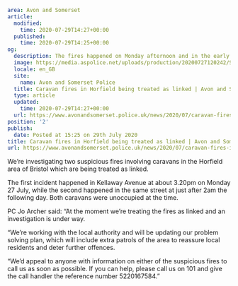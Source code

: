 ```yaml
area: Avon and Somerset
article:
  modified:
    time: 2020-07-29T14:27+00:00
  published:
    time: 2020-07-29T14:25+00:00
og:
  description: The fires happened on Monday afternoon and in the early hours of the following day.
  image: https://media.aspolice.net/uploads/production/20200727120242/Safer-stronger-neighbourhood-police-on-bonnet-2048x1356.jpg
  locale: en_GB
  site:
    name: Avon and Somerset Police
  title: Caravan fires in Horfield being treated as linked | Avon and Somerset Police
  type: article
  updated:
    time: 2020-07-29T14:27+00:00
  url: https://www.avonandsomerset.police.uk/news/2020/07/caravan-fires-in-horfield-being-treated-as-linked/
position: '2'
publish:
  date: Posted at 15:25 on 29th July 2020
title: Caravan fires in Horfield being treated as linked | Avon and Somerset Police
url: https://www.avonandsomerset.police.uk/news/2020/07/caravan-fires-in-horfield-being-treated-as-linked/
```

We’re investigating two suspicious fires involving caravans in the Horfield area of Bristol which are being treated as linked.

The first incident happened in Kellaway Avenue at about 3.20pm on Monday 27 July, while the second happened in the same street at just after 2am the following day. Both caravans were unoccupied at the time.

PC Jo Archer said: “At the moment we’re treating the fires as linked and an investigation is under way.

“We’re working with the local authority and will be updating our problem solving plan, which will include extra patrols of the area to reassure local residents and deter further offences.

“We’d appeal to anyone with information on either of the suspicious fires to call us as soon as possible. If you can help, please call us on 101 and give the call handler the reference number 5220167584.”
